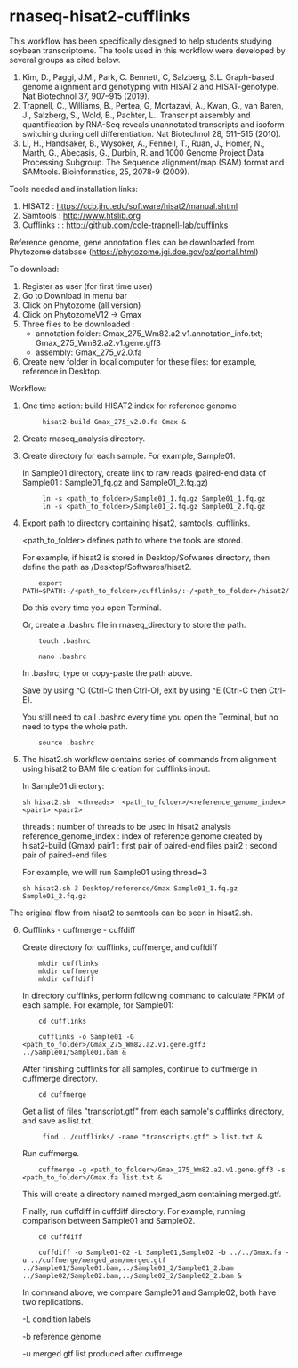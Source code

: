 # rnaseq-hisat2-cufflinks

This workflow has been specifically designed to help students studying soybean transcriptome.
The tools used in this workflow were developed by several groups as cited below.
1. Kim, D., Paggi, J.M., Park, C. Bennett, C, Salzberg, S.L. Graph-based genome alignment and genotyping with HISAT2 and HISAT-genotype. Nat Biotechnol 37, 907–915 (2019).
2. Trapnell, C., Williams, B., Pertea, G, Mortazavi, A., Kwan, G., van Baren, J., Salzberg, S., Wold, B., Pachter, L.. Transcript assembly and quantification by RNA-Seq reveals unannotated transcripts and isoform switching during cell differentiation. Nat Biotechnol 28, 511–515 (2010).
3. Li, H., Handsaker, B., Wysoker, A., Fennell, T., Ruan, J., Homer, N., Marth, G., Abecasis, G., Durbin, R. and 1000 Genome Project Data Processing Subgroup. The Sequence alignment/map (SAM) format and SAMtools. Bioinformatics, 25, 2078-9 (2009).


Tools needed and installation links:
1. HISAT2 : https://ccb.jhu.edu/software/hisat2/manual.shtml
2. Samtools : http://www.htslib.org
3. Cufflinks : : http://github.com/cole-trapnell-lab/cufflinks


Reference genome, gene annotation files can be downloaded from Phytozome database (https://phytozome.jgi.doe.gov/pz/portal.html)

To download:
1. Register as user (for first time user)
2. Go to Download in menu bar
3. Click on Phytozome (all version)
4. Click on PhytozomeV12 -> Gmax
5. Three files to be downloaded : 
    - annotation folder: Gmax_275_Wm82.a2.v1.annotation_info.txt; Gmax_275_Wm82.a2.v1.gene.gff3
    - assembly: Gmax_275_v2.0.fa
6. Create new folder in local computer for these files: for example, reference in Desktop.

Workflow:

1. One time action: build HISAT2 index for reference genome

            hisat2-build Gmax_275_v2.0.fa Gmax &


2. Create rnaseq_analysis directory.

3. Create directory for each sample. For example, Sample01.

   In Sample01 directory, create link to raw reads (paired-end data of Sample01 : Sample01_fq.gz and Sample01_2.fq.gz)

            ln -s <path_to_folder>/Sample01_1.fq.gz Sample01_1.fq.gz
            ln -s <path_to_folder>/Sample01_2.fq.gz Sample01_2.fq.gz
            
            
4.  Export path to directory containing hisat2, samtools, cufflinks.

    <path_to_folder> defines path to where the tools are stored. 
    
    For example, if hisat2 is stored in Desktop/Sofwares directory, then define the path as /Desktop/Softwares/hisat2.
    

            export PATH=$PATH:~/<path_to_folder>/cufflinks/:~/<path_to_folder>/hisat2/~/<path_to_folder>/samtools
            
    Do this every time you open Terminal.
    
    Or, create a .bashrc file in rnaseq_directory to store the path. 
  
    
            touch .bashrc
            
            nano .bashrc
            
    
    In .bashrc, type or copy-paste the path above.
    
    Save by using ^O (Ctrl-C then Ctrl-O), exit by using ^E (Ctrl-C then Ctrl-E).
    
    You still need to call .bashrc every time you open the Terminal, but no need to type the whole path.
    
  
            source .bashrc 
    
    
5.  The hisat2.sh workflow contains series of commands from alignment using hisat2 to BAM file creation for cufflinks input.

    In Sample01 directory:

        sh hisat2.sh  <threads>  <path_to_folder>/<reference_genome_index> <pair1> <pair2> 
        
    threads : number of threads to be used in hisat2 analysis
    reference_genome_index : index of reference genome created by hisat2-build (Gmax)
    pair1 : first pair of paired-end files
    pair2 : second pair of paired-end files
    
    For example, we will run Sample01 using thread=3 
    
        sh hisat2.sh 3 Desktop/reference/Gmax Sample01_1.fq.gz Sample01_2.fq.gz
        
        
   The original flow from hisat2 to samtools can be seen in hisat2.sh.
   
   
6.  Cufflinks - cuffmerge - cuffdiff

    Create directory for cufflinks, cuffmerge, and cuffdiff
    
            mkdir cufflinks
            mkdir cuffmerge
            mkdir cuffdiff
        
    In directory cufflinks, perform following command to calculate FPKM of each sample. For example, for Sample01:

            cd cufflinks
   
            cufflinks -o Sample01 -G <path_to_folder>/Gmax_275_Wm82.a2.v1.gene.gff3 ../Sample01/Sample01.bam & 
            
            
     After finishing cufflinks for all samples, continue to cuffmerge in cuffmerge directory.


            cd cuffmerge
            
            
     Get a list of files "transcript.gtf" from each sample's cufflinks directory, and save as list.txt.
     
     
             find ../cufflinks/ -name "transcripts.gtf" > list.txt &
             
             
     Run cuffmerge.
     
     
            cuffmerge -g <path_to_folder>/Gmax_275_Wm82.a2.v1.gene.gff3 -s <path_to_folder>/Gmax.fa list.txt &



     This will create a directory named merged_asm containing merged.gtf.
     
     Finally, run cuffdiff in cuffdiff directory. For example, running comparison between Sample01 and Sample02.
     
     
            cd cuffdiff
            
            cuffdiff -o Sample01-02 -L Sample01,Sample02 -b ../../Gmax.fa -u ../cuffmerge/merged_asm/merged.gtf ../Sample01/Sample01.bam,../Sample01_2/Sample01_2.bam ../Sample02/Sample02.bam,../Sample02_2/Sample02_2.bam &
            
            
     In command above, we compare Sample01 and Sample02, both have two replications. 
     
     -L condition labels
     
     -b reference genome
     
     -u merged gtf list produced after cuffmerge
     
     
     
     
            
            
            
     
     
     
     
     
     
             
     
             
             
     
            
            
            
            


        
        

    
    
    
    
            
    
    
            
    
            
    
    





